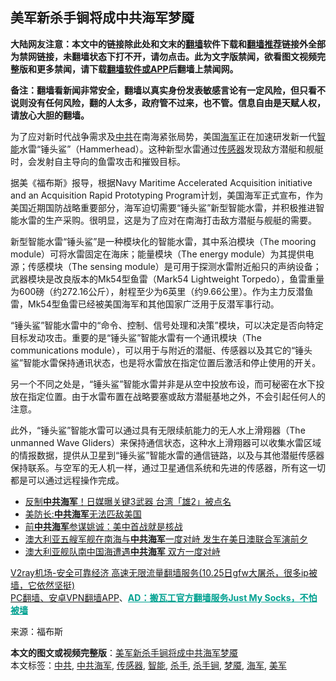  <h2>美军新杀手锏将成中共海军梦魇</h2> <p class="notice"><b>大陆网友注意：本文中的链接除此处和文末的<a href="https://github.com/bannedbook/fanqiang" >翻墙</a>软件下载和<a href="https://github.com/killgcd/justmysocks/blob/master/README.md">翻墙推荐</a>链接外全部为禁网链接，未翻墙状态下打不开，请勿点击。此为文字版禁闻，欲看图文视频完整版和更多禁闻，请下载<a href="https://github.com/bannedbook/fanqiang">翻墙软件或APP</a>后翻墙上禁闻网。</p><p>备注：翻墙看新闻非常安全，翻墙以真实身份发表敏感言论有一定风险，但只看不说则没有任何风险，翻的人太多，政府管不过来，也不管。信息自由是天赋人权，请放心大胆的翻墙。</b></p>  <div class="entry"> <p>为了应对新时代战争需求及<a href="https://www.bannedbook.org/bnews/tag/%e4%b8%ad%e5%85%b1/" class="st_tag internal_tag" rel="tag" title="标签 中共 下的日志">中共</a>在南海紧张局势，美国<a href="https://www.bannedbook.org/bnews/tag/%e6%b5%b7%e5%86%9b/" class="st_tag internal_tag" rel="tag" title="标签 海军 下的日志">海军</a>正在加速研发新一代<a href="https://www.bannedbook.org/bnews/tag/%E6%99%BA%E8%83%BD/" class="st_tag internal_tag" rel="tag" title="标签 智能 下的日志">智能</a>水雷“锤头鲨”（Hammerhead）。这种新型水雷通过<a href="https://www.bannedbook.org/bnews/tag/%E4%BC%A0%E6%84%9F%E5%99%A8/" class="st_tag internal_tag" rel="tag" title="标签 传感器 下的日志">传感器</a>发现敌方潜艇和舰艇时，会发射自主导向的鱼雷攻击和摧毁目标。</p> <p></p>  <p>据美《福布斯》报导，根据Navy Maritime Accelerated Acquisition initiative and an Acquisition Rapid Prototyping Program计划，美国海军正式宣布，作为美国近期国防战略重要部分，海军迫切需要“锤头鲨”新型智能水雷，并积极推进智能水雷的生产采购。很明显，这是为了应对在南海打击敌方潜艇与舰艇的需要。</p> <p>新型智能水雷“锤头鲨”是一种模块化的智能水雷，其中系泊模块（The mooring module）可将水雷固定在海床；能量模块（The energy module）为其提供电源；传感模块（The sensing module）是可用于探测水雷附近船只的声纳设备；武器模块是改良版本的Mk54型鱼雷（Mark54 Lightweight Torpedo），鱼雷重量为600磅（约272.16公斤），射程至少为6英里（约9.66公里）。作为主力反潜鱼雷，Mk54型鱼雷已经被美国海军和其他国家广泛用于反潜军事行动。</p>  <p>“锤头鲨”智能水雷中的“命令、控制、信号处理和决策”模块，可以决定是否向特定目标发动攻击。重要的是“锤头鲨”智能水雷有一个通讯模块（The communications module），可以用于与附近的潜艇、传感器以及其它的“锤头鲨”智能水雷保持通讯状态，也是将水雷放在指定位置后激活和停止使用的开关。</p> <p>另一个不同之处是，“锤头鲨”智能水雷并非是从空中投放布设，而可秘密在水下投放在指定位置。由于水雷布置在战略要塞或敌方潜艇基地之外，不会引起任何人的注意。</p>  <p>此外，“锤头鲨”智能水雷可以通过具有无限续航能力的无人水上滑翔器（The unmanned Wave Gliders）来保持通信状态，这种水上滑翔器可以收集水雷区域的情报数据，提供从卫星到“锤头鲨”智能水雷的通信链路，以及与其他潜艇传感器保持联系。与空军的无人机一样，通过卫星通信系统和先进的传感器，所有这一切都是可以通过远程操作完成。</p> <ul class='op-related-articles' title='相关阅读'> <li><a href='https://www.bannedbook.org/bnews/cbnews/20201006/1408944.html' target='_blank'>反制<b>中共海军</b>！日媒曝关键3武器 台湾「雄2」被点名</a></li> <li><a href='https://www.bannedbook.org/bnews/cbnews/20200918/1398569.html' target='_blank'>美防长:<b>中共海军</b>无法匹敌美国</a></li> <li><a href='https://www.bannedbook.org/bnews/cbnews/20200830/1388035.html' target='_blank'>前<b>中共海军</b>参谋姚诚：美中首战就是核战</a></li> <li><a href='https://www.bannedbook.org/bnews/comments/20200723/1365240.html' target='_blank'>澳大利亚五艘军舰在南海与<b>中共海军</b>一度对峙 发生在美日澳联合军演前夕</a></li> <li><a href='https://www.bannedbook.org/bnews/comments/20200723/1365182.html' target='_blank'>澳大利亚舰队南中国海遭遇<b>中共海军</b> 双方一度对峙</a></li> </ul> <p class="texttj"> <a href="https://www.bannedbook.org/forum23/topic22702.html" target="_blank">V2ray机场-安全可靠经济 高速无限流量翻墙服务(10.25日gfw大屠杀，很多ip被墙，它依然坚挺)</a><br/> <a href="https://github.com/bannedbook/fanqiang/wiki/%E7%A6%81%E9%97%BB%E7%BD%91%E5%AE%89%E5%8D%93%E7%BF%BB%E5%A2%99%E6%96%B0%E9%97%BBAPP" target="_blank">PC翻墙、安卓VPN翻墙APP</a>、<span onclick="window.open('https://github.com/killgcd/justmysocks/blob/master/README.md')" style="font-weight:bold;color:#00A191;cursor:pointer;text-decoration:underline;outline:none">AD：搬瓦工官方翻墙服务Just My Socks，不怕被墙</span></p><p> 来源：福布斯 </p><a name='sharetosocial'></a>       <div><b>本文的图文或视频完整版</b>：<a href='https://www.bannedbook.org/bnews/cbnews/20201028/1421734.html'>美军新杀手锏将成中共海军梦魇</a></div>  </div><!--END ENTRY--> <div class="postfooter"> <div>本文标签：<a href="https://www.bannedbook.org/bnews/tag/%e4%b8%ad%e5%85%b1/" rel="tag">中共</a>, <a href="https://www.bannedbook.org/bnews/tag/%E4%B8%AD%E5%85%B1%E6%B5%B7%E5%86%9B/" rel="tag">中共海军</a>, <a href="https://www.bannedbook.org/bnews/tag/%E4%BC%A0%E6%84%9F%E5%99%A8/" rel="tag">传感器</a>, <a href="https://www.bannedbook.org/bnews/tag/%E6%99%BA%E8%83%BD/" rel="tag">智能</a>, <a href="https://www.bannedbook.org/bnews/tag/%E6%9D%80%E6%89%8B/" rel="tag">杀手</a>, <a href="https://www.bannedbook.org/bnews/tag/%E6%9D%80%E6%89%8B%E9%94%8F/" rel="tag">杀手锏</a>, <a href="https://www.bannedbook.org/bnews/tag/%E6%A2%A6%E9%AD%87/" rel="tag">梦魇</a>, <a href="https://www.bannedbook.org/bnews/tag/%e6%b5%b7%e5%86%9b/" rel="tag">海军</a>, <a href="https://www.bannedbook.org/bnews/tag/%e7%be%8e%e5%86%9b/" rel="tag">美军</a></div>  </div><!--END POSTFOOTER--> 